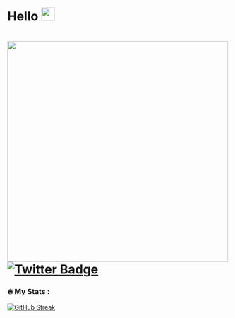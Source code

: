 
<h1>
  Hello
  <img src="https://media.giphy.com/media/hvRJCLFzcasrR4ia7z/giphy.gif" width="30px"/>
</h1>
<h1>
  <img src="https://media.giphy.com/media/v1.Y2lkPTc5MGI3NjExZjM5MWJlZTZhZGEwYWQ3MWVlZTFiZTUzOWUzZjFhYmQ3MWE1MzdjOCZjdD1z/eg4q8ka6zQuQ2qgKwe/giphy.gif" width="500px"/>
  </a>
  <a href="https://twitter.com/Daniel99546580">
    <img src="https://img.shields.io/badge/Twitter-blue?style=for-the-badge&logo=twitter&logoColor=white" alt="Twitter Badge"/>
  </a>
</div>

 
 
 ### :fire: My Stats :
[![GitHub Streak](http://github-readme-streak-stats.herokuapp.com?user=DenyT17&theme=buefy-dark&date_format=M%20j%5B%2C%20Y%5D)](https://git.io/streak-stats)
